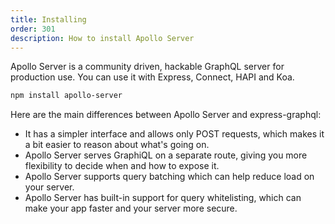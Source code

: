 ```yaml
---
title: Installing
order: 301
description: How to install Apollo Server
---
```


Apollo Server is a community driven, hackable GraphQL server for production use. You can use it with Express, Connect, HAPI and Koa.


```txt
npm install apollo-server
```

Here are the main differences between Apollo Server and express-graphql:
- It has a simpler interface and allows only POST requests, which makes it a bit easier to reason about what's going on.
- Apollo Server serves GraphiQL on a separate route, giving you more flexibility to decide when and how to expose it.
- Apollo Server supports query batching which can help reduce load on your server.
- Apollo Server has built-in support for query whitelisting, which can make your app faster and your server more secure.
